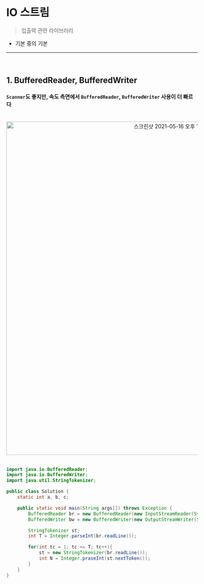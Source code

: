 # IO 스트림 
> 입출력 관련 라이브러리
* 기본 중의 기본

<hr>
<br>

## 1. BufferedReader, BufferedWriter

#### ```Scanner```도 좋지만, 속도 측면에서 ```BufferedReader```, ```BufferedWriter``` 사용이 더 빠르다

<br>

<div align="center">
  <img width="877" alt="스크린샷 2021-05-16 오후 12 47 45" src="https://user-images.githubusercontent.com/37537227/118384873-eb800880-b644-11eb-940d-a2c2c6659da1.png">
</div>

<br>

```java
import java.io.BufferedReader;
import java.io.BufferedWriter;
import java.util.StringTokenizer;

public class Solution {
    static int a, b, c;

    public static void main(String args[]) throws Exception {
        BufferedReader br = new BufferedReader(new InputStreamReader(System.in));
        BufferedWriter bw = new BufferedWriter(new OutputStreamWriter(System.out));

        StringTokenizer st;
        int T = Integer.parseInt(br.readLine());

        for(int tc = 1; tc <= T; tc++){
            st = new StringTokenizer(br.readLine());
            int N = Integer.praseInt(st.nextToken());
        }   
    }
}
```
